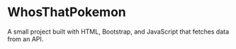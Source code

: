 # WhosThatPokemon
A small project built with HTML, Bootstrap, and JavaScript that fetches data from an API.
